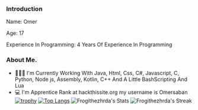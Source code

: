 ### Introduction
Name: Omer

Age: 17

Experience In Programming: 4 Years Of Experience In Programming

### About Me.
- 🧑🏻‍💻 I'm Currently Working With Java, Html, Css, C#, Javascript, C, Python, Node js, Assembly, Kotlin, C++ And A Little BashScripting And Lua
- 💻 I'm Apprentice Rank at hackthissite.org my username is Omersaban
[![trophy](https://github-profile-trophy.vercel.app/?username=Frogithezhrda&theme=onelight)](https://github.com/ryo-ma/github-profile-trophy)
[![Top Langs](https://github-readme-stats.vercel.app/api/top-langs/?username=Frogithezhrda&layout=compact)](https://github.com/anuraghazra/github-readme-stats)
![Frogithezhrda's Stats](https://github-readme-stats.vercel.app/api?username=Frogithezhrda&show_icons=true&hide_border=true&count_private=true)
![Frogithezhrda's Streak](https://github-readme-streak-stats.herokuapp.com/?user=Frogithezhrda&hide_border=true)
